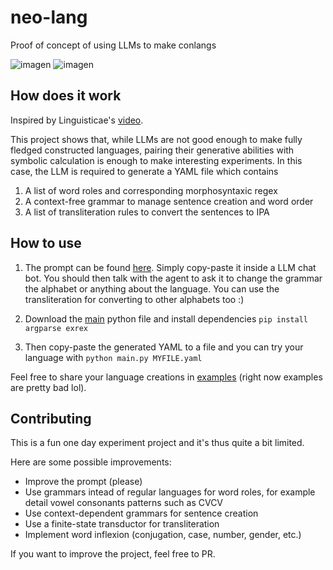 # neo-lang
Proof of concept of using LLMs to make conlangs

![imagen](https://github.com/user-attachments/assets/0f321c81-d4a7-4ae3-b617-002d15c7a1f9)
![imagen](https://github.com/user-attachments/assets/c2864878-b165-407f-876e-fdb3040883a5)



## How does it work
Inspired by Linguisticae's [video](https://www.youtube.com/watch?v=LsxCzZOqZmI).

This project shows that, while LLMs are not good enough to make fully fledged constructed languages, pairing their generative abilities with symbolic calculation is enough to make interesting experiments.
In this case, the LLM is required to generate a YAML file which contains
1. A list of word roles and corresponding morphosyntaxic regex
2. A context-free grammar to manage sentence creation and word order
3. A list of transliteration rules to convert the sentences to IPA

## How to use

1. The prompt can be found [here](prompt.txt). Simply copy-paste it inside a LLM chat bot.
You should then talk with the agent to ask it to change the grammar the alphabet or anything about the language.
You can use the transliteration for converting to other alphabets too :)

2. Download the [main](main.py) python file and install dependencies `pip install argparse exrex`
3. Then copy-paste the generated YAML to a file and you can try your language with
`python main.py MYFILE.yaml`

Feel free to share your language creations in [examples](/examples) (right now examples are pretty bad lol).

## Contributing
This is a fun one day experiment project and it's thus quite a bit limited.

Here are some possible improvements:
- Improve the prompt (please)
- Use grammars intead of regular languages for word roles, for example detail vowel consonants patterns such as CVCV
- Use context-dependent grammars for sentence creation
- Use a finite-state transductor for transliteration
- Implement word inflexion (conjugation, case, number, gender, etc.)

If you want to improve the project, feel free to PR.
